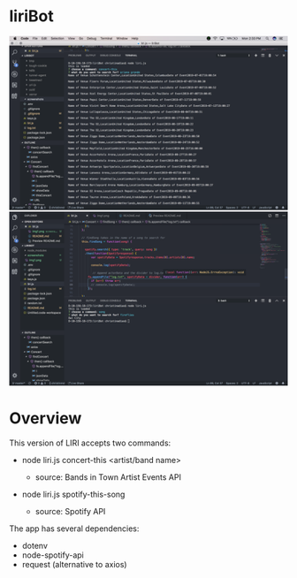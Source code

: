 # liriBot

![alt text](./screenshots/img1.png)
![alt text](./screenshots/img2.png)

# Overview 


This version of LIRI accepts two commands:

* node liri.js concert-this <artist/band name>

    * source: Bands in Town Artist Events API


* node liri.js spotify-this-song
    * source: Spotify API


The app has several dependencies:

* dotenv
* node-spotify-api
* request (alternative to axios)